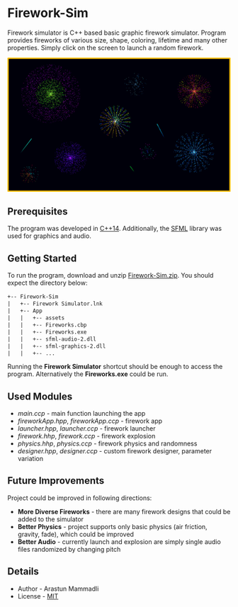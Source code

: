 # Firework-Sim
Firework simulator is C++ based basic graphic firework simulator. Program provides fireworks of various size, shape, coloring, lifetime and many other properties. Simply click on the screen to launch a random firework.

<p align="center">
  <img src="demo/demo.png"></img>
</p>


## Prerequisites
The program was developed in [C++14](https://en.cppreference.com/w/cpp/14). Additionally, the [SFML](https://www.sfml-dev.org/) library was used for graphics and audio.


## Getting Started
To run the program, download and unzip [Firework-Sim.zip](Firework-Sim.zip). You should expect the directory below:

```
+-- Firework-Sim
|   +-- Firework Simulator.lnk
|   +-- App
|   |   +-- assets
|   |   +-- Fireworks.cbp
|   |   +-- Fireworks.exe
|   |   +-- sfml-audio-2.dll
|   |   +-- sfml-graphics-2.dll
|   |   +-- ...
```

Running the **Firework Simulator** shortcut should be enough to access the program. Alternatively the **Fireworks.exe** could be run.


## Used Modules
- *main.ccp* - main function launching the app
- *fireworkApp.hpp*, *fireworkApp.ccp* - firework app
- *launcher.hpp*, *launcher.ccp* - firework launcher
- *firework.hhp*, *firework.ccp* - firework explosion
- *physics.hhp*, *physics.ccp* - firework physics and randomness
- *designer.hpp*, *designer.ccp* - custom firework designer, parameter variation


## Future Improvements
Project could be improved in following directions:
- **More Diverse Fireworks** - there are many firework designs that could be added to the simulator
- **Better Physics** - project supports only basic physics (air friction, gravity, fade), which could be improved
- **Better Audio** - currently launch and explosion are simply single audio files randomized by changing pitch


## Details
- Author - Arastun Mammadli
- License - [MIT](LICENSE)
